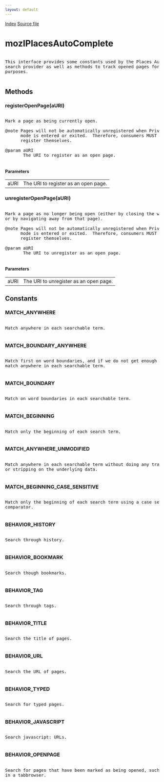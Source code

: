 ```yaml
---
layout: default
---
```

<div id='links'><a href="../index.html">Index</a>
<a href="http://dxr.mozilla.org/mozilla-central/source/toolkit/components/places/mozIPlacesAutoComplete.idl">Source file</a>
</div>

# mozIPlacesAutoComplete #
<pre>  
This interface provides some constants used by the Places AutoComplete  
search provider as well as methods to track opened pages for AutoComplete  
purposes.  
  
</pre>
## Methods ##

### registerOpenPage(aURI) ###
<pre>  
Mark a page as being currently open.  
  
@note Pages will not be automatically unregistered when Private Browsing  
      mode is entered or exited.  Therefore, consumers MUST unregister or  
      register themselves.  
  
@param aURI  
       The URI to register as an open page.  
  
</pre>
#### Parameters ####

<table>

<tr>
<td>aURI</td>
<td>       The URI to register as an open page.  
</td>
</tr>

</table>

### unregisterOpenPage(aURI) ###
<pre>  
Mark a page as no longer being open (either by closing the window or tab,  
or by navigating away from that page).  
  
@note Pages will not be automatically unregistered when Private Browsing  
      mode is entered or exited.  Therefore, consumers MUST unregister or  
      register themselves.  
  
@param aURI  
       The URI to unregister as an open page.  
  
</pre>
#### Parameters ####

<table>

<tr>
<td>aURI</td>
<td>       The URI to unregister as an open page.  
</td>
</tr>

</table>

## Constants ##

### MATCH_ANYWHERE ###
<pre>  
Match anywhere in each searchable term.  
  
</pre>
### MATCH_BOUNDARY_ANYWHERE ###
<pre>  
Match first on word boundaries, and if we do not get enough results, then  
match anywhere in each searchable term.  
  
</pre>
### MATCH_BOUNDARY ###
<pre>  
Match on word boundaries in each searchable term.  
  
</pre>
### MATCH_BEGINNING ###
<pre>  
Match only the beginning of each search term.  
  
</pre>
### MATCH_ANYWHERE_UNMODIFIED ###
<pre>  
Match anywhere in each searchable term without doing any transformation  
or stripping on the underlying data.  
  
</pre>
### MATCH_BEGINNING_CASE_SENSITIVE ###
<pre>  
Match only the beginning of each search term using a case sensitive  
comparator.  
  
</pre>
### BEHAVIOR_HISTORY ###
<pre>  
Search through history.  
  
</pre>
### BEHAVIOR_BOOKMARK ###
<pre>  
Search though bookmarks.  
  
</pre>
### BEHAVIOR_TAG ###
<pre>  
Search through tags.  
  
</pre>
### BEHAVIOR_TITLE ###
<pre>  
Search the title of pages.  
  
</pre>
### BEHAVIOR_URL ###
<pre>  
Search the URL of pages.  
  
</pre>
### BEHAVIOR_TYPED ###
<pre>  
Search for typed pages.  
  
</pre>
### BEHAVIOR_JAVASCRIPT ###
<pre>  
Search javascript: URLs.  
  
</pre>
### BEHAVIOR_OPENPAGE ###
<pre>  
Search for pages that have been marked as being opened, such as a tab  
in a tabbrowser.  
  
</pre>